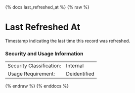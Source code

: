 {% docs last_refreshed_at %}
{% raw %}

<a name="last_refreshed_at"></a>
# Last Refreshed At
Timestamp indicating the last time this record was refreshed.

### Security and Usage Information
|     |     |
| --- | --- |
| Security Classification: | Internal |
| Usage Requirement:       | Deidentified |

{% endraw %}
{% enddocs %}
